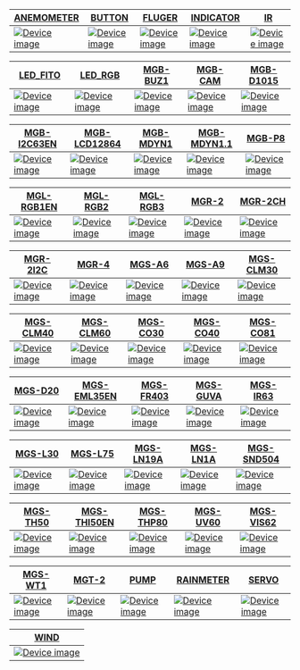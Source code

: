 | [ANEMOMETER](https://github.com/MAKblC/Codes/tree/master/ANEMOMETER) | [BUTTON](https://github.com/MAKblC/Codes/tree/master/BUTTON) | [FLUGER](https://github.com/MAKblC/Codes/tree/master/FLUGER) | [INDICATOR](https://github.com/MAKblC/Codes/tree/master/INDICATOR) | [IR](https://github.com/MAKblC/Codes/tree/master/IR) |
| --- | --- | --- | --- | --- |
| [![Device image](https://books.mgbot.ru/images/ANEMOMETER.PNG)](https://github.com/MAKblC/Codes/tree/master/ANEMOMETER) | [![Device image](https://books.mgbot.ru/images/BUTTON.PNG)](https://github.com/MAKblC/Codes/tree/master/BUTTON) | [![Device image](https://books.mgbot.ru/images/FLUGER.PNG)](https://github.com/MAKblC/Codes/tree/master/FLUGER) | [![Device image](https://books.mgbot.ru/images/INDICATOR.PNG)](https://github.com/MAKblC/Codes/tree/master/INDICATOR) | [![Device image](https://books.mgbot.ru/images/IR.PNG)](https://github.com/MAKblC/Codes/tree/master/IR) |

| [LED_FITO](https://github.com/MAKblC/Codes/tree/master/LED_FITO) | [LED_RGB](https://github.com/MAKblC/Codes/tree/master/LED_RGB) | [MGB-BUZ1](https://github.com/MAKblC/Codes/tree/master/MGB-BUZ1) | [MGB-CAM](https://github.com/MAKblC/Codes/tree/master/MGB-CAM) | [MGB-D1015](https://github.com/MAKblC/Codes/tree/master/MGB-D1015) |
| --- | --- | --- | --- | --- |
| [![Device image](https://books.mgbot.ru/images/LED_FITO.PNG)](https://github.com/MAKblC/Codes/tree/master/LED_FITO) | [![Device image](https://books.mgbot.ru/images/LED-RGB.PNG)](https://github.com/MAKblC/Codes/tree/master/LED_RGB) | [![Device image](https://books.mgbot.ru/images/MGB-BUZ1.PNG)](https://github.com/MAKblC/Codes/tree/master/MGB-BUZ1) | [![Device image](https://books.mgbot.ru/images/MGB-CAM.PNG)](https://github.com/MAKblC/Codes/tree/master/MGB-CAM) | [![Device image](https://books.mgbot.ru/images/MGB-D1015.PNG)](https://github.com/MAKblC/Codes/tree/master/MGB-D1015) |

| [MGB-I2C63EN](https://github.com/MAKblC/Codes/tree/master/MGB-I2C63EN) | [MGB-LCD12864](https://github.com/MAKblC/Codes/tree/master/MGB-LCD12864) | [MGB-MDYN1](https://github.com/MAKblC/Codes/tree/master/MGB-MDYN1) | [MGB-MDYN1.1](https://github.com/MAKblC/Codes/tree/master/MGB-MDYN1.1) | [MGB-P8](https://github.com/MAKblC/Codes/tree/master/MGB-P8) |
| --- | --- | --- | --- | --- |
| [![Device image](https://books.mgbot.ru/images/MGB-I2C63EN.PNG)](https://github.com/MAKblC/Codes/tree/master/MGB-I2C63EN) | [![Device image](https://books.mgbot.ru/images/MGB-LCD12864.PNG)](https://github.com/MAKblC/Codes/tree/master/MGB-LCD12864) | [![Device image](https://books.mgbot.ru/images/MGB-MDYN1.PNG)](https://github.com/MAKblC/Codes/tree/master/MGB-MDYN1) | [![Device image](https://books.mgbot.ru/images/MGB-MDYN1.1.PNG)](https://github.com/MAKblC/Codes/tree/master/MGB-MDYN1.1) | [![Device image](https://books.mgbot.ru/images/MGB-P8.PNG)](https://github.com/MAKblC/Codes/tree/master/MGB-P8) |

| [MGL-RGB1EN](https://github.com/MAKblC/Codes/tree/master/MGL-RGB1EN) | [MGL-RGB2](https://github.com/MAKblC/Codes/tree/master/MGL-RGB2) | [MGL-RGB3](https://github.com/MAKblC/Codes/tree/master/MGL-RGB3) | [MGR-2](https://github.com/MAKblC/Codes/tree/master/MGR-2) | [MGR-2CH](https://github.com/MAKblC/Codes/tree/master/MGR-2CH) |
| --- | --- | --- | --- | --- |
| [![Device image](https://books.mgbot.ru/images/MGL-RGB1.PNG)](https://github.com/MAKblC/Codes/tree/master/MGL-RGB1EN) | [![Device image](https://books.mgbot.ru/images/MGL-RGB2.PNG)](https://github.com/MAKblC/Codes/tree/master/MGL-RGB2) | [![Device image](https://books.mgbot.ru/images/MGL-RGB3.PNG)](https://github.com/MAKblC/Codes/tree/master/MGL-RGB3) | [![Device image](https://books.mgbot.ru/images/MGR-2.PNG)](https://github.com/MAKblC/Codes/tree/master/MGR-2) | [![Device image](https://books.mgbot.ru/images/MGR-2CH.PNG)](https://github.com/MAKblC/Codes/tree/master/MGR-2CH) |

| [MGR-2I2C](https://github.com/MAKblC/Codes/tree/master/MGR-2I2C) | [MGR-4](https://github.com/MAKblC/Codes/tree/master/MGR-4) | [MGS-A6](https://github.com/MAKblC/Codes/tree/master/MGS-A6) | [MGS-A9](https://github.com/MAKblC/Codes/tree/master/MGS-A9) | [MGS-CLM30](https://github.com/MAKblC/Codes/tree/master/MGS-CLM30) |
| --- | --- | --- | --- | --- |
| [![Device image](https://books.mgbot.ru/images/MGR-2I2C.PNG)](https://github.com/MAKblC/Codes/tree/master/MGR-2I2C) | [![Device image](https://books.mgbot.ru/images/MGR-4.PNG)](https://github.com/MAKblC/Codes/tree/master/MGR-4) | [![Device image](https://books.mgbot.ru/images/MGS-A6.PNG)](https://github.com/MAKblC/Codes/tree/master/MGS-A6) | [![Device image](https://books.mgbot.ru/images/MGS-A9.PNG)](https://github.com/MAKblC/Codes/tree/master/MGS-A9) | [![Device image](https://books.mgbot.ru/images/MGS-CLM30.PNG)](https://github.com/MAKblC/Codes/tree/master/MGS-CLM30) |

| [MGS-CLM40](https://github.com/MAKblC/Codes/tree/master/MGS-CLM40) | [MGS-CLM60](https://github.com/MAKblC/Codes/tree/master/MGS-CLM60) | [MGS-CO30](https://github.com/MAKblC/Codes/tree/master/MGS-CO30) | [MGS-CO40](https://github.com/MAKblC/Codes/tree/master/MGS-CO40) | [MGS-CO81](https://github.com/MAKblC/Codes/tree/master/MGS-CO81) |
| --- | --- | --- | --- | --- |
| [![Device image](https://books.mgbot.ru/images/MGS-CLM40.PNG)](https://github.com/MAKblC/Codes/tree/master/MGS-CLM40) | [![Device image](https://books.mgbot.ru/images/MGS-CLM60.PNG)](https://github.com/MAKblC/Codes/tree/master/MGS-CLM60) | [![Device image](https://books.mgbot.ru/images/MGS-CO30.PNG)](https://github.com/MAKblC/Codes/tree/master/MGS-CO30) | [![Device image](https://books.mgbot.ru/images/MGS-CO40.PNG)](https://github.com/MAKblC/Codes/tree/master/MGS-CO40) | [![Device image](https://books.mgbot.ru/images/MGS-CO81.PNG)](https://github.com/MAKblC/Codes/tree/master/MGS-CO81) |

| [MGS-D20](https://github.com/MAKblC/Codes/tree/master/MGS-D20) | [MGS-EML35EN](https://github.com/MAKblC/Codes/tree/master/MGS-EML35EN) | [MGS-FR403](https://github.com/MAKblC/Codes/tree/master/MGS-FR403) | [MGS-GUVA](https://github.com/MAKblC/Codes/tree/master/MGS-GUVA) | [MGS-IR63](https://github.com/MAKblC/Codes/tree/master/MGS-IR63) |
| --- | --- | --- | --- | --- |
| [![Device image](https://books.mgbot.ru/images/MGS-D20.PNG)](https://github.com/MAKblC/Codes/tree/master/MGS-D20) | [![Device image](https://books.mgbot.ru/images/MGS-EML35EN.PNG)](https://github.com/MAKblC/Codes/tree/master/MGS-EML35EN) | [![Device image](https://books.mgbot.ru/images/MGS-FR403.PNG)](https://github.com/MAKblC/Codes/tree/master/MGS-FR403) | [![Device image](https://books.mgbot.ru/images/MGS-GUVA.PNG)](https://github.com/MAKblC/Codes/tree/master/MGS-GUVA) | [![Device image](https://books.mgbot.ru/images/MGS-IR63.PNG)](https://github.com/MAKblC/Codes/tree/master/MGS-IR63) |

| [MGS-L30](https://github.com/MAKblC/Codes/tree/master/MGS-L30) | [MGS-L75](https://github.com/MAKblC/Codes/tree/master/MGS-L75) | [MGS-LN19A](https://github.com/MAKblC/Codes/tree/master/MGS-LN19A) | [MGS-LN1A](https://github.com/MAKblC/Codes/tree/master/MGS-LN1A) | [MGS-SND504](https://github.com/MAKblC/Codes/tree/master/MGS-SND504) |
| --- | --- | --- | --- | --- |
| [![Device image](https://books.mgbot.ru/images/MGS-L30EN.PNG)](https://github.com/MAKblC/Codes/tree/master/MGS-L30) | [![Device image](https://books.mgbot.ru/images/MGS-L75.PNG)](https://github.com/MAKblC/Codes/tree/master/MGS-L75) | [![Device image](https://books.mgbot.ru/images/MGS-LN19AEN.PNG)](https://github.com/MAKblC/Codes/tree/master/MGS-LN19A) | [![Device image](https://books.mgbot.ru/images/MGS-LN1A.PNG)](https://github.com/MAKblC/Codes/tree/master/MGS-LN1A) | [![Device image](https://books.mgbot.ru/images/MGS-SND504.PNG)](https://github.com/MAKblC/Codes/tree/master/MGS-SND504) |

| [MGS-TH50](https://github.com/MAKblC/Codes/tree/master/MGS-TH50) | [MGS-THI50EN](https://github.com/MAKblC/Codes/tree/master/MGS-THI50EN) | [MGS-THP80](https://github.com/MAKblC/Codes/tree/master/MGS-THP80) | [MGS-UV60](https://github.com/MAKblC/Codes/tree/master/MGS-UV60) | [MGS-VIS62](https://github.com/MAKblC/Codes/tree/master/MGS-VIS62) |
| --- | --- | --- | --- | --- |
| [![Device image](https://books.mgbot.ru/images/MGS-TH50.PNG)](https://github.com/MAKblC/Codes/tree/master/MGS-TH50) | [![Device image](https://books.mgbot.ru/images/MGS-THI50EN.PNG)](https://github.com/MAKblC/Codes/tree/master/MGS-THI50EN) | [![Device image](https://books.mgbot.ru/images/MGS-THP80.PNG)](https://github.com/MAKblC/Codes/tree/master/MGS-THP80) | [![Device image](https://books.mgbot.ru/images/MGS-UV60.PNG)](https://github.com/MAKblC/Codes/tree/master/MGS-UV60) | [![Device image](https://books.mgbot.ru/images/MGS-VIS62.PNG)](https://github.com/MAKblC/Codes/tree/master/MGS-VIS62) |

| [MGS-WT1](https://github.com/MAKblC/Codes/tree/master/MGS-WT1) | [MGT-2](https://github.com/MAKblC/Codes/tree/master/MGT-2) | [PUMP](https://github.com/MAKblC/Codes/tree/master/PUMP) | [RAINMETER](https://github.com/MAKblC/Codes/tree/master/RAINMETER) | [SERVO](https://github.com/MAKblC/Codes/tree/master/SERVO) |
| --- | --- | --- | --- | --- |
| [![Device image](https://books.mgbot.ru/images/MGS-WT1.PNG)](https://github.com/MAKblC/Codes/tree/master/MGS-WT1) | [![Device image](https://books.mgbot.ru/images/MGT-2.PNG)](https://github.com/MAKblC/Codes/tree/master/MGT-2) | [![Device image](https://books.mgbot.ru/images/PUMP.PNG)](https://github.com/MAKblC/Codes/tree/master/PUMP) | [![Device image](https://books.mgbot.ru/images/RAINMETER.PNG)](https://github.com/MAKblC/Codes/tree/master/RAINMETER) | [![Device image](https://books.mgbot.ru/images/SERVO.PNG)](https://github.com/MAKblC/Codes/tree/master/SERVO) |

| [WIND](https://github.com/MAKblC/Codes/tree/master/WIND) |
| --- |
| [![Device image](https://books.mgbot.ru/images/WIND.PNG)](https://github.com/MAKblC/Codes/tree/master/WIND) |

